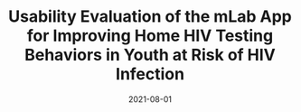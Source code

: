 ---
title: 'Usability Evaluation of the mLab App for Improving Home HIV Testing Behaviors in Youth at Risk of HIV Infection'
collection: publications
permalink: /publication/2021-usability-evaluation-of
date: 2021-08-01
venue: 'AIDS Education and Prevention'
paperurl: '/files/pdf/research/Usability Evaluation of the mLab App for Improving Home HIV Testing Behaviors in Youth at Risk of HIV Infection.pdf'
link: 'https://www.ncbi.nlm.nih.gov/pmc/articles/PMC8487399/'
code: 
github:
citation: 'Sanabria G, Scherr T, Garofalo R, Kuhns LM, Bushover B, Nash N, Davis R, Schnall R. Usability Evaluation of the mLab App for Improving Home HIV Testing Behaviors in Youth at Risk of HIV Infection. AIDS Educ Prev. 2021 Aug;33(4):312-324. doi: 10.1521/aeap.2021.33.4.312. PMID: 34370566; PMCID: PMC8487399.'
undergrad: false
countries: 
    - usa
tags: 
    - mHealth
    - usability
    - hiv
---